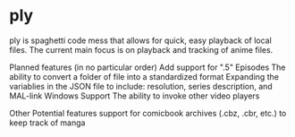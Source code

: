 # ply
ply is spaghetti code mess that allows for quick, easy playback of local files. The current main focus is on playback and tracking of anime files.

Planned features (in no particular order)
  Add support for ".5" Episodes
  The ability to convert a folder of file into a standardized format
  Expanding the variablies in the JSON file to include: resolution, series description, and MAL-link
  Windows Support
  The ability to invoke other video players

Other Potential features
  support for comicbook archives (.cbz, .cbr, etc.) to keep track of manga

